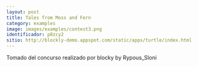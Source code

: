 ```yaml
---
layout: post
title: Tales from Moss and Fern
category: examples
image: images/examples/contest3.png
identificador: p8zcy2
sitio: http://blockly-demo.appspot.com/static/apps/turtle/index.html
---
```

Tomado del concurso realizado por blocky
by Rypous_Sloni 